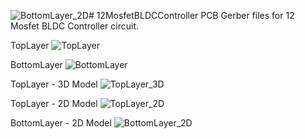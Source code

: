 ![BottomLayer_2D](https://github.com/dinu24/12MosfetBLDCController/assets/81697064/c316286c-27ec-4964-b2fd-444e8bafe043)# 12MosfetBLDCController
PCB Gerber files for 12 Mosfet BLDC Controller circuit. 

TopLayer
![TopLayer](https://github.com/dinu24/12MosfetBLDCController/assets/81697064/b1243087-2a45-45d5-8619-803c570344aa)

BottomLayer
![BottomLayer](https://github.com/dinu24/12MosfetBLDCController/assets/81697064/845bec46-6d6a-4d3d-8ef0-4bbca85a5506)

TopLayer - 3D Model
![TopLayer_3D](https://github.com/dinu24/12MosfetBLDCController/assets/81697064/244f09ce-c26d-489c-b585-13bacbd5a69a)

TopLayer - 2D Model
![TopLayer_2D](https://github.com/dinu24/12MosfetBLDCController/assets/81697064/21da9731-b40f-4366-b900-1102fef98023)

BottomLayer - 2D Model
![BottomLayer_2D](https://github.com/dinu24/12MosfetBLDCController/assets/81697064/5b759b8c-cfc3-43e3-9ac8-bf14c89890eb)

